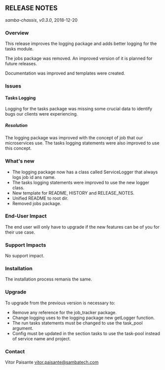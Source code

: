 ## RELEASE NOTES
_samba-chassis_, _v0.3.0_, 2018-12-20

### Overview
This release improves the logging package and adds
better logging for the tasks module.

The jobs package was removed. An improved version
of it is planned for future releases.

Documentation was improved and templates were created.

### Issues 
#### Tasks Logging
Logging for the tasks package was missing some 
crucial data to identify bugs our clients were
experiencing.
##### Resolution 
The logging package was improved with the concept
of job that our microservices use. The tasks
logging statements were also improved to use this
concept.

### What's new
* The logging package now has a class called 
ServiceLogger that always logs job id ans name. 
* The tasks logging statements were improved to use
the new logger class.
* New template for README, HISTORY and RELEASE_NOTES.
* Unified README to root dir.
* Removed jobs package.

### End-User Impact 
The end user will only have to upgrade if the
new features can be of you for their use case.

### Support Impacts 
No support impact.

### Installation 
The installation process remanis the same.

### Upgrade
To upgrade from the previous version is necessary to:
- Remove any reference for the job_tracker package.
- Change logging uses to the logging package new 
getLogger function.
- The run tasks statements must be changed to use
the task_pool argument.
- Config must be updated in the section tasks to use
the task-pool instead of service name and project.  
 
### Contact 
Vitor Paisante <vitor.paisante@sambatech.com>